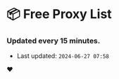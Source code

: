# :package: Free Proxy List
### Updated every 15 minutes.

- Last updated: `2024-06-27 07:58`

:heart:
